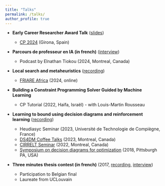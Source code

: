 ```yaml
---
title: "Talks"
permalink: /talks/
author_profile: true
---
```


* **Early Career Researcher Award Talk** ([slides](../slides/cp-2024))
  * [CP 2024](https://cp2024.a4cp.org/) (Girona, Spain)

* **Parcours de professeur en IA (in french)** ([interview](https://www.youtube.com/watch?v=0ArDBKQaJGc))
  * Podcast by Elnathan Tiokou (2024, Montreal, Canada)

* **Local search and metaheuristics** ([recording](https://www.youtube.com/watch?v=isORWJP0L1U))
  * [FRIARE Africa](https://www.friare.org/) (2024, online)


* **Building a Constraint Programming Solver Guided by Machine Learning** 
  * CP Tutorial (2022, Haifa, Israël) - with Louis-Martin Rousseau

* **Learning to bound using decision diagrams and reinforcement learning** ([recording](https://www.youtube.com/watch?v=f_2ChLgVV5c))
  * Heudiasyc Seminar (2023, Université de Technologie de Compiègne, France)
  * [DS4DM Coffee Talks](https://cerc-datascience.polymtl.ca/coffee/) (2023, Montreal, Canada)
  * [CIRRELT Seminar](https://cerc-datascience.polymtl.ca/coffee/) (2022, Montreal, Canada)
  * [Symposium on decision diagrams for optimization](https://sites.google.com/view/ddopt-2018) (2018, Pittsburgh PA, USA)

* **Three minutes thesis contest (in french)** (2017, [recording](https://www.youtube.com/watch?v=495Ktcw1ysw), [interview](https://www.youtube.com/watch?v=DF-suC2b7Pc))
  * Participation to Belgian final 
  * Laureate from UCLouvain
